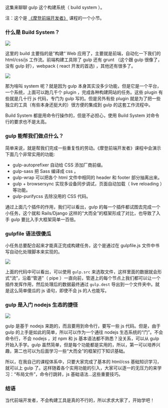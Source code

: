 这集来聊聊 gulp 这个构建系统（ build system ）。

注：这个是 [《摩登前端开发者》](qd.haoduoshipin.com) 课程的一个小节。

### 什么是 Build System？

![](http://media.haoduoshipin.com/pic/haoduo/178/build.png)


这里的 build 主要指的是”构建“ Web 应用了，主要就是前端，自动化一下我们的 html/css/js 工作流。前端构建工具除了 gulp 还有 grunt （这个跟 gulp 很像了，没有 gulp 好），webpack ( react 开发的首选) ，其他还有很多了。


![](http://media.haoduoshipin.com/pic/haoduo/178/build_systems.png)

那为啥叫 system 呢？就是因为 gulp 本身其实没多少功能，但是它是一个平台，一个系统，上面可以跑几千个 plugin ，完成各种构建网站的任务。这些 plugin 有些就是几十行 js 代码，专门为 gulp 写的。但是另外有些 plugin 就是为了把一些独立的工具（有些本身还挺大的）很方便的集成到 gulp 的这套工作流程中。

Build System 都是用命令行操作的，但是不必担心，使用 Build System 对命令行的要求也不是太高。

### gulp 能帮我们做点什么？

简单来说，就是帮我们完成一些重复性的劳动。《摩登前端开发者》课程中会演示下面几个非常实用的功能:

- gulp-autoprefixer 自动给 CSS 添加厂商前缀。
- gulp-sass 把 Sass 编译成 css 。
- gulp-wrap 可以把各个 html 文件中相同的 header 和 footer 部分抽离出来。
- gulp + browsersync 实现多设备同步调试，页面自动加载（ live reloading ）等功能。
- gulp-purifycss 去除没用的 CSS 代码。

通过上面几个插件的作用，我们可以看出，gulp 的每一个插件都试图去完成一个小任务，这个就和 Rails/Django 这样的“大而全”的框架形成了对比，也导致了入手 gulp 要比入手大框架简单一百倍。

### gulpfile 语法很傻瓜

小任务总要配合起来才能真正完成构建任务，这个是通过在 gulpfile.js 文件中书写自动化处理脚本来实现的。

![](http://media.haoduoshipin.com/pic/haoduo/178/code_pipe.png)

上面的代码中可以看出，可以使用 `gulp.src` 来选取文件，这样里面的数据就会形式“流”，沿着“管道”（ pipe ）一直向前，管道上的每个节点上我们都可以让一个插件发挥作用，然后处理后的数据最终通过 `gulp.dest` 导出到一个文件夹中。就是这么简单傻瓜的 js 语句，即使不会 js 的人也能写。

### gulp 是入门 nodejs 生态的捷径

![](http://media.haoduoshipin.com/pic/haoduo/178/door.png)

gulp 是基于 nodejs 来跑的，而且要用到命令行，要写一些 js 代码。但是，由于 gulp 的上手是如此的简单，所以可以作为一个通往 nodejs 生态系统的“门”。不会命令行，不会 nodejs ，对 npm 和 js 基本语法都不熟悉？没关系，可以从 gulp 开始入手学。gulp 虽然简单，但是每个功能都是实用的，所以，第一可以培养兴趣，第二也可以为后面学习一些“大而全”的框架打下知识基础。

所以，在我自己的课程体系中，只要大家完成了基本的 html/css 基础知识学习，就可以上 gulp 了。这样随着各个实用功能的引入，大家可以逐一的无压力的来学习：“布局文件”，命令行跳转，js 基础语法...这些重要技巧。

### 结语

当代前端开发者，不会构建工具是真的不行的，所以求求大家了，开始学吧！


